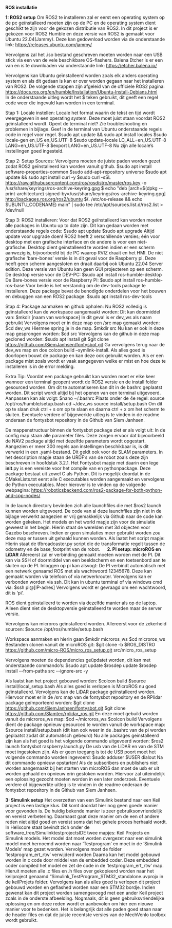 **ROS installatie**

__1: ROS2 setup__
Om ROS2 te installeren zal er eerst een operating system op de pc geïnstalleerd moeten zijn op de PC en de operating system dient geschikt te zijn voor de gekozen distributie van ROS2. 
In dit project is er gekozen voor ROS2 Humble en deze versie van ROS2 is gemaakt voor Ubuntu 22.04(Jammy). Deze kan gedownload worden via de onderstaande link:
https://releases.ubuntu.com/jammy/ 

Vervolgens zal het .iso bestand geschreven moeten worden naar een USB stick via een van de vele beschikbare OS-flashers. Balena Etcher is er een van en is te downloaden via onderstaande link:
https://etcher.balena.io/ 

Vervolgens kan Ubuntu geïnstalleerd worden zoals elk anders operating system en als dit gedaan is kan er over worden gegaan naar het installeren van ROS2.
De volgende stappen zijn afgeleid van de officiele ROS2 pagina: https://docs.ros.org/en/humble/Installation/Ubuntu-Install-Debians.html  
In de onderstaande uitleg wordt het $ teken gebruikt, dit geeft een regel code weer die ingevuld kan worden in een terminal.  

Stap  1: Locale instellen:
Locale het format waarin de tekst en tijd wordt weergegeven in een operating system. Deze moet juist staan voordat ROS2 geïnstalleerd wordt. Opent de terminal niet? Zie troubleshooting en problemen in bijlage. Geef in de terminal van Ubuntu onderstaande regels code in regel voor regel.
$sudo apt update && sudo apt install locales
$sudo locale-gen en_US en_US.UTF-8
$sudo update-locale LC_ALL=en_US.UTF-8 LANG=en_US.UTF-8
$export LANG=en_US.UTF-8
Nu zijn alle locale’s instellingen goed ingesteld.

Stap  2: Setup Sources:
Vervolgens moeten  de juiste paden worden gezet zodat ROS2 geïnstalleerd kan worden vanuit github.
$sudo apt install software-properties-common
$sudo add-apt-repository universe
$sudo apt update && sudo apt install curl -y
$sudo curl -sSL https://raw.githubusercontent.com/ros/rosdistro/master/ros.key -o /usr/share/keyrings/ros-archive-keyring.gpg
$ echo "deb [arch=$(dpkg --print-architecture) signed-by=/usr/share/keyrings/ros-archive-keyring.gpg] http://packages.ros.org/ros2/ubuntu $(. /etc/os-release && echo $UBUNTU_CODENAME) main" | sudo tee /etc/apt/sources.list.d/ros2.list > /dev/null  

Stap  3: ROS2 installeren:
Voor dat ROS2 geïnstalleerd kan worden moeten alle packages in Ubuntu up to date zijn. Dit kan gedaan worden met onderstaande regels code:
$sudo apt update
$sudo apt upgrade
Altijd update voor upgrade doen!
ROS2 heeft 2 verschillende versies; één voor desktop met een grafische interface en de andere is voor een niet-grafische. Desktop dient geïnstalleerd te worden indien er een scherm aanwezig is, bijvoorbeeld bij de PC waarop RVIZ draait en het HMI. De niet grafische ‘bare-bones’ versie is in dit geval voor de Raspberry pi. Deze heeft geen scherm aangesloten en draait daarbij ook Ubuntu 22.04 Server edition. Deze versie van Ubuntu kan geen GUI projecteren op een scherm. 
De desktop versie voor de DEV-PC:
$sudo apt install ros-humble-desktop
De Bare-bones versie voor de Raspberry PI:
$sudo apt install ros-humble-ros-base
Voor beide is het verstandig om de dev-tools package te installeren. Deze package bevat de benodigde onderdelen voor het bouwen en debuggen van een ROS2 package:
	$sudo apt install ros-dev-tools

Stap  4: Package aanmaken en github ophalen:
Nu ROS2 volledig is geïnstalleerd kan de workspace aangemaakt worden:
Dit kan doormiddel van: 
$mkdir [naam van workspace]
In dit geval is er dev_ws als naam gebruikt
Vervolgens moet er in deze map een /src map gemaakt worden:
$cd dev_ws 
Hiermee spring je in de map.
	$mkdir src
Nu kan er ook in deze map gesprongen worden:
$cd src
Vervolgens kan de github in deze map gecloned worden:
$sudo apt install git
	$git clone https://github.com/SiemJanhsen/fontysbot.git
Ga vervolgens terug naar de dev_ws map en doe colcon build –symlink-install.
Als alles goed is doorlopen bouwt de package en kan deze ook gebruikt worden.
Als er een package mist zoals wordt er vaak aangegeven welke er mist en hoe deze te installeren is in de error melding.

Extra Tip:
Voordat een package gebruikt kan worden moet er elke keer wanneer een terminal geopent wordt de ROS2 versie en de install folder gesourced worden. Om dit te automatiseren kan dit in de bashrc geplaatst worden. Dit script wordt altijd bij het openen van een terminal uitgevoerd. Aanpassen kan als volgt:
$nano ~/.bashrc
Plaats onder de 4e regel: 
source /opt/ros/humble/setup.bash
cd ~/dev_ws
source install/setup.bash
Om dit op te slaan druk ctrl + s om op te slaan en daarna ctrl + x om het scherm te sluiten.
Eventuele verdere of bijgewerkte uitleg is te vinden in de readme onderaan de fontysbot repository in de Github van Siem Janhsen.

De mappenstructuur binnen de fontysbot  package ziet er als volgt uit:
In de config map staan alle parameter files. Deze zorgen ervoor dat bijvoorbeeld de NAV2 package altijd met dezelfde  parameters wordt opgestart. Aangezien er meer 300 regels aan instellingen beschikbaar is, is dit verwerkt in een .yaml-bestand. Dit geldt ook voor de SLAM parameters. 
In het description mapje staan de URDF’s van de robot zoals deze zijn beschreven in hoofdstuk 3.2.1. 
Het Fontysbot mapje met daarin een lege __init__.py is een vereiste voor het compile van en pythonpackage. Deze package bestaat uit zowel C als Python. Dit is mogelijk doordat in de CMakeLists.txt eerst alle C executables worden aangemaakt en vervolgens de Python executables. Meer hierover is te vinden op de volgende webpagina: https://roboticsbackend.com/ros2-package-for-both-python-and-cpp-nodes/ 



In de launch directory bevinden zich alle launchfiles die met $ros2 launch kunnen worden uitgevoerd. De code van al deze launchfiles zijn niet in de bijlage verwerkt aangezien er vrij gemakkelijk via Github naar de code kan worden gekeken.
Het models en het world mapje zijn voor de simulatie geweest in het begin. Hierin staat de werelden met 3d objecten voor Gazebo beschreven. Indien er geen simulaties meer gebruikt worden zou deze map er tussen uit gehaald kunnen worden.
Als laatst het script mapje: Hierin staat de tfbroadcaster.py script die de transformatie regelt tussen de odometry en de base_footprint van de robot.
 
__2. PI setup: microROS en LiDAR__
Allereerst zal er verbinding gemaakt moeten worden met de PI. Dit kan via SSH of doormiddel van een beeldscherm en een toetsenbord aan te sluiten op de PI. 
Inloggen op pi kan alsvogt:
De PI verbindt automatisch met een netwerk genaamd ROS met als wachtwoord 12345678.
Deze kan gemaakt worden via telefoon of via netwerkrouter. 
Vervolgens kan er verbonden worden via ssh. Dit kan in ubuntu terminal of via windows cmd via: 
$ssh pi@[IP-adres]
Vervolgens wordt er gevraagd om een wachtwoord, dit is ‘pi’.

ROS dient geïnstalleerd te worden via dezelfde manier als op de laptop. Alleen dient niet de desktopversie geïnstalleerd te worden maar de server versie.

Vervolgens kan microros geïnstalleerd worden.
Allereerst voor de zekerheid sourcen:
$source /opt/ros/humble/setup.bash

Workspace aanmaken en hierin gaan
$mkdir microros_ws
$cd microros_ws
Bestanden clonen vanuit de microROS git:
$git clone -b $ROS_DISTRO https://github.com/micro-ROS/micro_ros_setup.git src/micro_ros_setup

Vervolgens moeten de dependencies geüpdatet worden, dit kan met onderstaande commando’s:
$sudo apt update
$rosdep update
$rosdep install --from-paths src --ignore-src -y

Als laatst kan het project gebouwd worden:
$colcon build
$source install/local_setup.bash
Als alles goed is verlopen is MicroROS nu goed geïnstalleerd. 
Vervolgens kan de LiDAR package geïnstalleerd worden. Hiervoor moet er in de /src map van de fontysbot repository en de RPlidar package geïmporteerd worden:
$git clone https://github.com/SiemJanhsen/fontysbot.git
$git clone https://github.com/Slamtec/rplidar_ros.git 
En deze moet gebuild worden vanuit de microros_ws map:
	$cd ~/microros_ws
	$colcon build
Vervolgens dient de package opnieuw gesourced te worden vanuit de workspace map:
$source install/setup.bash
	(dit kan ook weer in de .bashrc van de pi worden geplaatst zodat dit automatisch gebeurd)
Nu alle packages geinstalleerd zijn kan als het goed is het volgende commando uitgevoerd worden:
	$ros2 launch fontysbot raspberry.launch.py
De usb van de LiDAR en van de STM moet ingestoken zijn. Als er geen toegang is tot de USB poort moet het volgende commando worden ingevoerd:
$sudo adduser $USER dialout		Na dit commando opnieuw opstarten!
Als de subscribers en publishers niet worden aangemaakt bij het starten van microROS dan moet de usb er uit worden gehaald en opnieuw erin gestoken worden. Hiervoor zal uiteindelijk een oplossing gezocht moeten worden in een later onderzoek.
Eventuele verdere of bijgewerkte uitleg is te vinden in de readme onderaan de fontysbot repository in de Github van Siem Janhsen.

__3: Simulink setup__
Het overzetten van een Simulink bestand naar een Keil project is een lastige klus. Dit komt doordat hier nog geen goede manier voor gevonden is. De huidig bekende manier is zeer gebruiksonvriendelijk en vereist verbetering. Daarnaast gaat deze manier om de een of andere reden niet altijd goed en vereist soms dat het gehele proces herhaald wordt. 
In Helixcore staat bevindt zich onder de software_tree/SimulinktestprojectsIDE twee mapjes:
Keil Projects en Simulink models.
Het model dat moet worden overgezet naar een simulink model moet hernoemd worden naar ‘Testprogram’ en moet in de ‘Simulink Models’  map gezet worden. 
Vervolgens moet de folder ‘testprogram_ert_rtw’ verwijderd worden
Daarna kan het model gebouwd worden in c code door middel van de embedded coder. 
Deze embedded coder compiled het model en zet de code in de ‘testprogram_ert_rtw’ map. Hieruit moeten alle .c files en .h files over gekopieerd worden naar het keilproject genaamd “Simulink_TestProgram_STM32_standalone.uvprojx in de keilProjets folder. 
Vervolgens kan als alles goed is verlopen dit project gebouwd worden en geflashed worden naar een STM32 bordje. 
Indien gewenst kan dit project worden samengevoegd met een ander Keil project zoals in de onderste afbeelding. 
Nogmaals, dit is geen gebruiksvriendelijke oplossing en om deze reden wordt er aanbevolen om hier een nieuwe manier voor te bedenken.
Het is belangrijk dat alle paden goed staan naar de header files en dat de juiste recentste versies van de MechVenlo toolbox wordt gebruikt.
 

